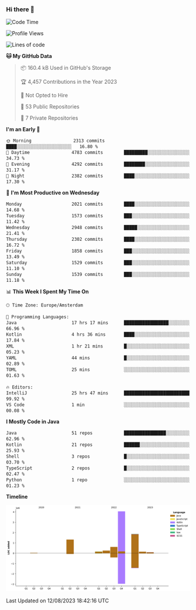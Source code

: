 ### Hi there 👋


<!--START_SECTION:waka-->
![Code Time](http://img.shields.io/badge/Code%20Time-3%2C486%20hrs%2056%20mins-blue)

![Profile Views](http://img.shields.io/badge/Profile%20Views-20-blue)

![Lines of code](https://img.shields.io/badge/From%20Hello%20World%20I%27ve%20Written-8.5%20million%20lines%20of%20code-blue)

**🐱 My GitHub Data** 

> 📦 160.4 kB Used in GitHub's Storage 
 > 
> 🏆 4,457 Contributions in the Year 2023
 > 
> 🚫 Not Opted to Hire
 > 
> 📜 53 Public Repositories 
 > 
> 🔑 7 Private Repositories 
 > 
**I'm an Early 🐤** 

```text
🌞 Morning                2313 commits        ████░░░░░░░░░░░░░░░░░░░░░   16.80 % 
🌆 Daytime                4783 commits        █████████░░░░░░░░░░░░░░░░   34.73 % 
🌃 Evening                4292 commits        ████████░░░░░░░░░░░░░░░░░   31.17 % 
🌙 Night                  2382 commits        ████░░░░░░░░░░░░░░░░░░░░░   17.30 % 
```
📅 **I'm Most Productive on Wednesday** 

```text
Monday                   2021 commits        ████░░░░░░░░░░░░░░░░░░░░░   14.68 % 
Tuesday                  1573 commits        ███░░░░░░░░░░░░░░░░░░░░░░   11.42 % 
Wednesday                2948 commits        █████░░░░░░░░░░░░░░░░░░░░   21.41 % 
Thursday                 2302 commits        ████░░░░░░░░░░░░░░░░░░░░░   16.72 % 
Friday                   1858 commits        ███░░░░░░░░░░░░░░░░░░░░░░   13.49 % 
Saturday                 1529 commits        ███░░░░░░░░░░░░░░░░░░░░░░   11.10 % 
Sunday                   1539 commits        ███░░░░░░░░░░░░░░░░░░░░░░   11.18 % 
```


📊 **This Week I Spent My Time On** 

```text
🕑︎ Time Zone: Europe/Amsterdam

💬 Programming Languages: 
Java                     17 hrs 17 mins      █████████████████░░░░░░░░   66.96 % 
Kotlin                   4 hrs 36 mins       ████░░░░░░░░░░░░░░░░░░░░░   17.84 % 
XML                      1 hr 21 mins        █░░░░░░░░░░░░░░░░░░░░░░░░   05.23 % 
YAML                     44 mins             █░░░░░░░░░░░░░░░░░░░░░░░░   02.89 % 
TOML                     25 mins             ░░░░░░░░░░░░░░░░░░░░░░░░░   01.63 % 

🔥 Editors: 
IntelliJ                 25 hrs 47 mins      █████████████████████████   99.92 % 
VS Code                  1 min               ░░░░░░░░░░░░░░░░░░░░░░░░░   00.08 % 
```

**I Mostly Code in Java** 

```text
Java                     51 repos            ████████████████░░░░░░░░░   62.96 % 
Kotlin                   21 repos            ██████░░░░░░░░░░░░░░░░░░░   25.93 % 
Shell                    3 repos             █░░░░░░░░░░░░░░░░░░░░░░░░   03.70 % 
TypeScript               2 repos             █░░░░░░░░░░░░░░░░░░░░░░░░   02.47 % 
Python                   1 repo              ░░░░░░░░░░░░░░░░░░░░░░░░░   01.23 % 
```



**Timeline**

![Lines of Code chart](https://raw.githubusercontent.com/powercasgamer/powercasgamer/master/assets/bar_graph.png)


 Last Updated on 12/08/2023 18:42:16 UTC
<!--END_SECTION:waka-->
